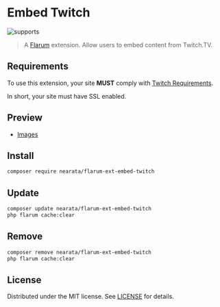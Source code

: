 # Embed Twitch

![supports](https://flarum-badge-api.davwheat.dev/v1/compat-latest/nearata/flarum-ext-embed-twitch)

> A [Flarum](http://flarum.org) extension. Allow users to embed content from Twitch.TV.

## Requirements

To use this extension, your site **MUST** comply with [Twitch Requirements](https://dev.twitch.tv/docs/embed#embedded-experiences-requirements).

In short, your site must have SSL enabled.

## Preview

- [Images](https://imgur.com/a/3lFMVG7)

## Install

```sh
composer require nearata/flarum-ext-embed-twitch
```

## Update

```sh
composer update nearata/flarum-ext-embed-twitch
php flarum cache:clear
```

## Remove

```sh
composer remove nearata/flarum-ext-embed-twitch
php flarum cache:clear
```

## License

Distributed under the MIT license. See [LICENSE](LICENSE) for details.
